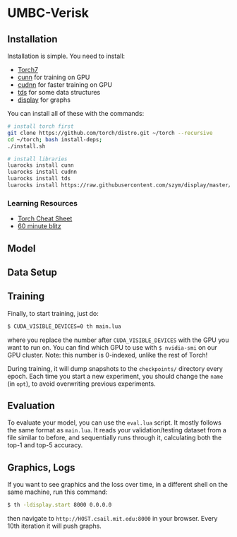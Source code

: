 UMBC-Verisk
=============

Installation
------------

Installation is simple. You need to install:
- [Torch7](http://torch.ch/docs/getting-started.html#_)
- [cunn](https://github.com/torch/cunn) for training on GPU
- [cudnn](https://github.com/soumith/cudnn.torch) for faster training on GPU
- [tds](https://github.com/torch/tds) for some data structures
- [display](https://github.com/szym/display) for graphs 

You can install all of these with the commands:
```bash
# install torch first
git clone https://github.com/torch/distro.git ~/torch --recursive
cd ~/torch; bash install-deps;
./install.sh

# install libraries
luarocks install cunn
luarocks install cudnn
luarocks install tds
luarocks install https://raw.githubusercontent.com/szym/display/master/display-scm-0.rockspec
```

### Learning Resources
- [Torch Cheat Sheet](https://github.com/torch/torch7/wiki/Cheatsheet)
- [60 minute blitz](https://github.com/soumith/cvpr2015/blob/master/Deep%20Learning%20with%20Torch.ipynb)

Model
-----

Data Setup 
----------

Training
--------

Finally, to start training, just do:

```bash
$ CUDA_VISIBLE_DEVICES=0 th main.lua
```
where you replace the number after `CUDA_VISIBLE_DEVICES` with the GPU you want to run on. 
You can find which GPU to use with `$ nvidia-smi` on our GPU cluster. Note: this number is 0-indexed, unlike the rest of Torch!

During training, it will dump snapshots to the `checkpoints/` directory every epoch. Each time you start a new experiment, you should change the `name` (in `opt`), to avoid overwriting previous experiments.

Evaluation
----------
To evaluate your model, you can use the `eval.lua` script. It mostly follows the same format as `main.lua`. It reads your validation/testing dataset from a file similar to before, and sequentially runs through it, calculating both the top-1 and top-5 accuracy. 

Graphics, Logs
--------------
If you want to see graphics and the loss over time, in a different shell on the same machine, run this command:
```bash
$ th -ldisplay.start 8000 0.0.0.0
```
then navigate to ```http://HOST.csail.mit.edu:8000``` in your browser. Every 10th iteration it will
push graphs. 
